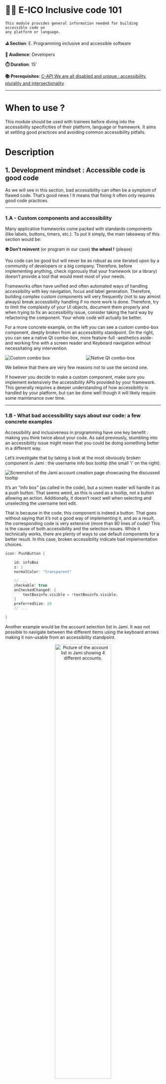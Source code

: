 # 👩‍💻 E-ICO Inclusive code 101


    This module provides general information needed for building accessible code on
    any platform or language.

**⛳️ Section**: E. Programming inclusive and accessible software

**👥 Audience**: Developers

**⏱️ ️Duration**: 15'

**📚 Prerequisites**: [C-API We are all disabled and unique : accessibility, plurality and intersectionality](C-API.md)

---

# When to use ?

This module should be used with trainees before diving into the accessibility specificities of their platform, language or framework. It aims at settling good practices and avoiding common accessibility pitfalls.

# Description

## 1. Development mindset : Accessible code is good code

As we will see in this section, bad accessibility can often be a symptom of flawed code. That’s good news ! It means that fixing it often only requires good code practices.

---

### 1.A - Custom components and accessibility

Many applicative frameworks come packed with standards components (like labels, buttons, timers, etc.). To put it simply, the main takeaway of this section would be:

>
**⛔ Don't reinvent** (or program in our case) **the wheel !** (please)

>

You code can be good but will never be as robust as one iterated upon by a community of developers or a big company. Therefore, before implementing anything, check rigorously that your framework (or a library) doesn’t provide a tool that would meet most of your needs.

Frameworks often have unified and often automated ways of handling accessibility with key navigation, focus and label generation. Therefore, building complex custom components will very frequently (not to say almost always) break accessibility handling if no more work is done. Therefore, try to limit the complexity of your UI objects, document them properly and when trying to fix an accessibility issue, consider taking the hard way by refactoring the component. Your whole code will actually be better.


For a more concrete example, on the left you can see a custom combo-box component, deeply broken from an accessibility standpoint. On the right, you can see a native Qt combo-box, more feature-full -aesthetics aside- and working fine with a screen reader and Keyboard navigation without necessitating any intervention.

<div style="display: flex; justify-content: space-between;">
    <div style="flex: 1; margin-right: 10px;">
        <img src="../ressources/e-programming-inclusive-and-accessible-software/jamiComboBox.png" alt="Custom combo box">
    </div>
    <div style="flex: 1; margin-left: 10px;">
        <img src="../ressources/e-programming-inclusive-and-accessible-software/qtComboBox.png" alt="Native Qt combo-box">
    </div>
</div>

We believe that there are very few reasons not to use the second one.

If however you decide to make a custom component, make sure you implement extensively the accessibility APIs provided by your framework. This generally requires a deeper understanding of how accessibility is handled by your platform, but can be done well though it will likely require some maintenance over time.

---

### 1.B - What bad accessibility says about our code: a few concrete examples

Accessibility and inclusiveness in programming have one key benefit : making you think twice about your code. As said previously, stumbling into an accessibility issue might mean that you could be doing something better in a different way.

Let’s investigate that by taking a look at the most obviously broken component in Jami : the username info box tooltip (the small 'i' on the right).

![Screenshot of the Jami account creation page showcasing the discussed tooltip](ressources/e-programming-inclusive-and-accessible-software/jamiToolTip.png)

It’s an “info box” (as called in the code), but a screen reader will handle it as a push button. That seems weird, as this is used as a tooltip, not a button allowing an action. Additionally, it doesn’t react well when selecting and unselecting the username text edit.

That is because in the code, this component is indeed a button. That goes without saying that it’s not a good way of implementing it, and as a result, the corresponding code is very extensive (more than 80 lines of code)! This is the cause of both accessibility and the selection issues. While it technically works, there are plenty of ways to use default components for a better result. In this case, broken accessibility indicate bad implementation choices.

```cpp
icon: PushButton {

    id: infoBox
    z: 1
    normalColor: "transparent"

    // ...
    checkable: true
    onCheckedChanged: {
        textBoxinfo.visible = !textBoxinfo.visible;
    }
    preferredSize: 20
    // ...

}
```

Another example would be the account selection list in Jami. It was not possible to navigate between the different items using the keyboard arrows making it non-usable from an accessibility standpoint.

<p align="center">
    <img src="../ressources/e-programming-inclusive-and-accessible-software/jamiAccountList.png" alt="Picture of the account list in Jami showing 4 different accounts." width="60%">
</p>

That’s an unexpected behavior as the best ListView Qt component (which our custom component is based on) supports this navigation method. A quick inspection of the code revealed those lines :


```cpp
Keys.onUpPressed: verticalScrollBar.decrease()
Keys.onDownPressed: verticalScrollBar.increase()
```

By reimplementing a scroll feature and binding it to the arrows key, we effectively broke the base behavior of the component. Here, broken accessibility showcase flawed design as the expected behavior of the component hasn’t been thought all the way through.

In this case, the fix was rather simple: use the base component rather the custom one.

And when you don't have the choice to work with custom components, remember to pay close attention to your framework's accessibility APIs and guidelines to make sure your components can blend in.

### 1.C Focus and explicit key navigation, choose the right tool at the right time (Desktop)


In order to implement alternative navigation in your app (keyboard, voice over, talkback, vocal command, etc), on desktop, they are two main way of doing it : focus and explicit key navigation. By default, your framework will try to predict the order in which you would want to move between objects by making all focusable elements accessible through alternative navigation. This will work mostly well on basic components.

It happens very often that this flow of navigation breaks for numerous reasons, a pop-up could have appeared, new UI elements might be visible or maybe the elements are complex (sub-tabs in settings for example)

As stated previously, all interactive components must be accessible :

If one is simply not reachable, your first strategy should be to try and make it focusable so that your framework can automatically incorporate it in its navigation.

Often, that might not be enough. The element could be reachable but not in any practical way. For example in a chat view, keyboard navigation could automatically send you to the first message loaded, forcing the user to pass through the whole conversation before accessing the message bar.

In those situations, you could want to use explicit keyboard navigation, to force a component to send you to another component that you has chosen. This is the most flexible but more time expensive approach. An example in pseudo code would be :

```cpp
KeyNavigation.tab: isTheExtendedViewLoaded() ? settingsButton : moreInfosButton
KeyNavigation.backtab: newAccountButton
KeyNavigation.up: isTheExtendedViewLoaded() ? fromBackupButton : alreadyHaveAccountButton
KeyNavigation.down: KeyNavigation.tab
```

---

## 2. Development process

### 2.A What can be automated?


What can be automated is a tricky question. As we stated previously, inclusiveness is a process and the need for an intersectional perspective make it impossible to think ahead every need that diverse user with complex background and set of ability might have.

**Therefore, no amount of checklists and tests in CI can replace feedback and testing from diverse user groups.**

That said, a few things can be set to try and automatically detect as much issue as possible. If your app is a web-view, this will be very easy and convenient. You can go to the [🔧 E-ITD Inclusiveness technologies Desktop](E-ITD.md) module for more information.

If you app is native, you can set-up your CI to detect missing accessibility labels on focusable elements and setup a test that navigate through all od the elements of a view using the keyboard, checking that none of them wasn’t reached.


Some frameworks (including SwiftUI and Jetpack Compose) provide ways of automating UI tests that check accessibility.

You can also use a template of a checklist containing the main elements to be sounded and share it with your team. We provide you, our own accessibility checklist template. Feel free to iterate upon it and to propose your enhancements [in this repository](https://github.com/Page-and-Maxence/accessibility-and-inclusiveness).

Remember : this **should not** be seen as a way to make your UI accessible, but rather to be sure you commit won't break any existing accessibility that was implemented. For new features, it is essential to design the UI with accessibility in mind from the very start.

![Diagram showing an "A very basic accessibility checklist not to break anything when committing. This diagram is available in text format further down this page."](ressources/e-programming-inclusive-and-accessible-software/inclusivenessChecklist.png)

**The diagram in text format:**

Did you change/create a UI component ?

- If no: skip to the question about data manipulation

Can you access it in a practical way with your keyboard or VoiceOver/TalkBack alone ?

- If no: Fix it ! All elements should be accessible without a mouse. Most users would expect the navigation to take place using TAB and BACKTAB. Arrows are also useful inside of lists. A top bar would typically be accessible with ALT. Shortcuts can make this navigation smoother.

Are all information and labels properly transcribed using a screen reader ?

- If no: Fix it ! You can test this using your system screen reader on the settings or NVDA on Windows. You can then navigate through the app and hear if the labels are relevant. All information like the state of a component or wether it's selected must be transcribed. Expect to provide in your code:
    - A name for the element
    - A description of it's effect
    - it's role (for example static text or button)

Does it work with different text scaling ?

- If no: Fix it! Most operating systems have text scaling options.  Some apps have their own too. Check if your UI isn't cropped by changing the size of the font. Try it for smaller and for bigger text.

Did you affect another component ?

- If yes: repeat the previous questions for the other component

Is the data manipulated in your code easily accessible from UI components ?

- If no: Make functions in  your API that allow  UI components to access relevant information. For example, the time of a message is often in a separated component from the message itself but the accessibility label of this message could need access to the date where it was sent.

Does it work well for all languages ? (including non UTF8 and RTL ones )?

- If no: Fix it! Some languages like Greek are often not encoded in UTF8. Be sure to account for them. Also check that RTL (right to left) languages like Arabic displays correctly. To test this, you can use parts of local newspapers as placeholders !

Does it has elements showing cultural significance ?

- If no: You are good to go!
- If yes: Does it enable people from various cultural background to feel represented?

    - If you for no: Fix it! For example, a picture of a cheeseburger or a pizza as an illustration for food will only enable a certain demographic of users to feel represented. Having separate field for first and last name will not allow users from certain cultures to use the app properly. The only way to try and make our application more inclusive is to show it to people from varied background ans ask them about their needs to use it properly.

    - If you hope yes: You are good to go!

### 2.B Accessible API’s & back-end


On the back-end too, accessible code is good code. A well-designed architecture or API will be more understandable for everyone to understand and iterate on, particularly for open source software.

Here are some key elements to making your API accessible:

- When choosing a name for some object, make sure to apply those principles:
    - Avoid abbreviations, which can be difficult to understand to some people due to language, screen reader use, or cognitive disabilities.
    - Make sure the name is as clear and complete as possible.
- Regarding documentation and code commenting, remember to:
    - Write clear sentences with simple language that will enable everyone to understand the purpose of your code.
    - If your documentation is built to HTML, check with [the WAVE tool](https://wave.webaim.org/) that it is WCAG-compliant.

## 3. Conclusion

Accessible programming can be overwhelming, mostly due to the lack of resources for native apps, but with the right tools it’s absolutely bearable.
Remember that accessibility issues in your code often hide underlying issues. Also remember to set up proper workflows and tests.

From here, you might want to take a look at some of our modules about inclusive programming for different platforms, ecosystems and frameworks.

# Resources

[QuickInclusivenessCheck.excalidraw](ressources/e-programming-inclusive-and-accessible-software/quickInclusivenessCheck.excalidraw)

[WAVE Accessibility tool](https://wave.webaim.org/)

# Sources

[Agile Accessibility Handbook](https://accessibility.deque.com/agile-accessibility-handbook)
